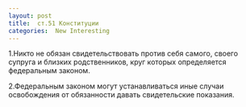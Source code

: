 ```yaml
---
layout: post
title:  ст.51 Конституции 
categories:  New Interesting
---
```


 1.Никто не обязан свидетельствовать против себя самого, своего супруга и близких родственников, 
 круг которых определяется федеральным законом.

2.Федеральным законом могут устанавливаться иные случаи освобождения от обязанности давать 
 свидетельские показания.